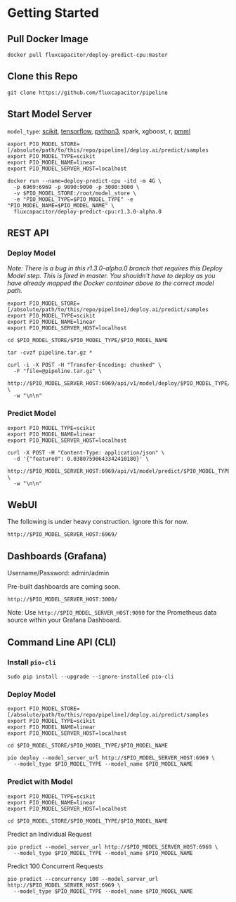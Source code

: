 # Getting Started 

## Pull Docker Image 
```
docker pull fluxcapacitor/deploy-predict-cpu:master
```

## Clone this Repo
```
git clone https://github.com/fluxcapacitor/pipeline
```

## Start Model Server
`model_type`: [scikit](https://github.com/fluxcapacitor/pipeline/tree/master/deploy.ai/predict/samples/scikit/), [tensorflow](https://github.com/fluxcapacitor/pipeline/tree/master/deploy.ai/predict/samples/tensorflow/), [python3](https://github.com/fluxcapacitor/pipeline/tree/master/deploy.ai/predict/samples/python3/), spark, xgboost, r, [pmml](https://github.com/fluxcapacitor/pipeline/tree/master/deploy.ai/predict/samples/pmml/)
```
export PIO_MODEL_STORE=[/absolute/path/to/this/repo/pipeline]/deploy.ai/predict/samples
export PIO_MODEL_TYPE=scikit
export PIO_MODEL_NAME=linear
export PIO_MODEL_SERVER_HOST=localhost
```
```
docker run --name=deploy-predict-cpu -itd -m 4G \
  -p 6969:6969 -p 9090:9090 -p 3000:3000 \
  -v $PIO_MODEL_STORE:/root/model_store \
  -e "PIO_MODEL_TYPE=$PIO_MODEL_TYPE" -e "PIO_MODEL_NAME=$PIO_MODEL_NAME" \
  fluxcapacitor/deploy-predict-cpu:r1.3.0-alpha.0
```

## REST API

### Deploy Model
_Note:  There is a bug in this r1.3.0-alpha.0 branch that requires this Deploy Model step.  This is fixed in master.  You shouldn't have to deploy as you have already mapped the Docker container above to the correct model path._
```
export PIO_MODEL_STORE=[/absolute/path/to/this/repo/pipeline]/deploy.ai/predict/samples
export PIO_MODEL_TYPE=scikit
export PIO_MODEL_NAME=linear
export PIO_MODEL_SERVER_HOST=localhost
```
```
cd $PIO_MODEL_STORE/$PIO_MODEL_TYPE/$PIO_MODEL_NAME
```
```
tar -cvzf pipeline.tar.gz *
```
```
curl -i -X POST -H "Transfer-Encoding: chunked" \
  -F "file=@pipeline.tar.gz" \
  http://$PIO_MODEL_SERVER_HOST:6969/api/v1/model/deploy/$PIO_MODEL_TYPE/$PIO_MODEL_NAME \
  -w "\n\n"
```

### Predict Model
```
export PIO_MODEL_TYPE=scikit
export PIO_MODEL_NAME=linear
export PIO_MODEL_SERVER_HOST=localhost
```
```
curl -X POST -H "Content-Type: application/json" \
  -d '{"feature0": 0.03807590643342410180}' \
  http://$PIO_MODEL_SERVER_HOST:6969/api/v1/model/predict/$PIO_MODEL_TYPE/$PIO_MODEL_NAME \
  -w "\n\n"
```

## WebUI
The following is under heavy construction.  Ignore this for now. 
```
http://$PIO_MODEL_SERVER_HOST:6969/
```

## Dashboards (Grafana)
Username/Password: admin/admin

Pre-built dashboards are coming soon.
```
http://$PIO_MODEL_SERVER_HOST:3000/
```
Note:  Use `http://$PIO_MODEL_SERVER_HOST:9090` for the Prometheus data source within your Grafana Dashboard.


## Command Line API (CLI) 
### Install `pio-cli`
```
sudo pip install --upgrade --ignore-installed pio-cli
```

### Deploy Model
```
export PIO_MODEL_STORE=[/absolute/path/to/this/repo/pipeline]/deploy.ai/predict/samples
export PIO_MODEL_TYPE=scikit
export PIO_MODEL_NAME=linear
export PIO_MODEL_SERVER_HOST=localhost
```
```
cd $PIO_MODEL_STORE/$PIO_MODEL_TYPE/$PIO_MODEL_NAME
```
```
pio deploy --model_server_url http://$PIO_MODEL_SERVER_HOST:6969 \
  --model_type $PIO_MODEL_TYPE --model_name $PIO_MODEL_NAME
```

### Predict with Model
```
export PIO_MODEL_TYPE=scikit
export PIO_MODEL_NAME=linear
export PIO_MODEL_SERVER_HOST=localhost
```
```
cd $PIO_MODEL_STORE/$PIO_MODEL_TYPE/$PIO_MODEL_NAME
```

Predict an Individual Request
```
pio predict --model_server_url http://$PIO_MODEL_SERVER_HOST:6969 \
  --model_type $PIO_MODEL_TYPE --model_name $PIO_MODEL_NAME
```

Predict 100 Concurrent Requests
```
pio predict --concurrency 100 --model_server_url http://$PIO_MODEL_SERVER_HOST:6969 \
  --model_type $PIO_MODEL_TYPE --model_name $PIO_MODEL_NAME
```
